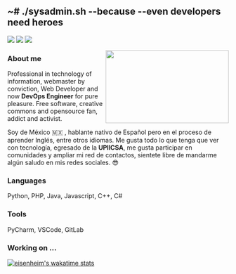 ## ~# ./sysadmin.sh --because --even developers need heroes

[![](https://img.shields.io/badge/-linkedin-0073B1?style=for-the-badge)](https://www.linkedin.com/in/david-francisco-leon-vera/)
[![](https://img.shields.io/badge/-twitter-1C9CEA?style=for-the-badge)](https://twitter.com/jelidleon)
[![](https://img.shields.io/badge/-blog-EE3E5D?style=for-the-badge)](https://www.davfl.com.mx/)

<img align="right" src="https://i.imgur.com/XFHJXFK.png" data-canonical-src="https://i.imgur.com/XFHJXFK.png" width="280" height="166" />

### About me

Professional in technology of information, webmaster by conviction, Web Developer and now **DevOps Engineer** for pure pleasure. Free software, creative commons and opensource fan, addict and activist.

Soy de México 🇲🇽️ , hablante nativo de Español pero en el proceso de aprender Inglés, entre otros idiomas. Me gusta todo lo que tenga que ver con tecnología, egresado de la **UPIICSA**, me gusta participar en comunidades y ampliar mi red de contactos, sientete libre de mandarme algún saludo en mis redes sociales. 😎️

### Languages

Python, PHP, Java, Javascript, C++, C#

### Tools

PyCharm, VSCode, GitLab

### Working on ...

[![eisenheim's wakatime stats](https://github-readme-stats.vercel.app/api/wakatime?username=jelidleon)](https://github.com/eisenheimjelid)
